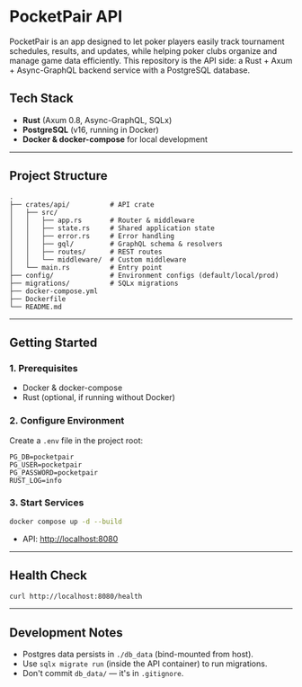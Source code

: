 # PocketPair API

PocketPair is an app designed to let poker players easily track tournament schedules, results, and updates, while helping poker clubs organize and manage game data efficiently.
This repository is the API side: a Rust + Axum + Async-GraphQL backend service with a PostgreSQL database.  

## Tech Stack

- **Rust** (Axum 0.8, Async-GraphQL, SQLx)
- **PostgreSQL** (v16, running in Docker)
- **Docker & docker-compose** for local development

---

## Project Structure

```
.
├── crates/api/          # API crate
│   ├── src/
│   │   ├── app.rs       # Router & middleware
│   │   ├── state.rs     # Shared application state
│   │   ├── error.rs     # Error handling
│   │   ├── gql/         # GraphQL schema & resolvers
│   │   ├── routes/      # REST routes
│   │   └── middleware/  # Custom middleware
│   └── main.rs          # Entry point
├── config/              # Environment configs (default/local/prod)
├── migrations/          # SQLx migrations
├── docker-compose.yml
├── Dockerfile
└── README.md
```

---

## Getting Started

### 1. Prerequisites
- Docker & docker-compose
- Rust (optional, if running without Docker)

### 2. Configure Environment

Create a `.env` file in the project root:
```env
PG_DB=pocketpair
PG_USER=pocketpair
PG_PASSWORD=pocketpair
RUST_LOG=info
```

### 3. Start Services

```bash
docker compose up -d --build
```

- API: [http://localhost:8080](http://localhost:8080)

---

## Health Check
```bash
curl http://localhost:8080/health
```

---

## Development Notes
- Postgres data persists in `./db_data` (bind-mounted from host).
- Use `sqlx migrate run` (inside the API container) to run migrations.
- Don't commit `db_data/` — it's in `.gitignore`.
